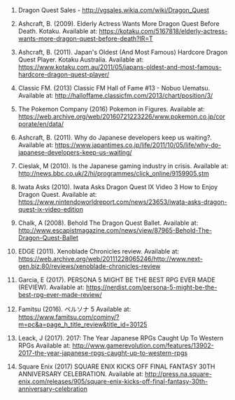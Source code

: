 1. Dragon Quest Sales - http://vgsales.wikia.com/wiki/Dragon_Quest

2. Ashcraft, B. (2009). Elderly Actress Wants More Dragon Quest Before Death. Kotaku. Available at: https://kotaku.com/5167818/elderly-actress-wants-more-dragon-quest-before-death?IR=T

3. Ashcraft, B. (2011). Japan's Oldest (And Most Famous) Hardcore Dragon Quest Player. Kotaku Australia. Available at: https://www.kotaku.com.au/2011/05/japans-oldest-and-most-famous-hardcore-dragon-quest-player/

4. Classic FM. (2013) Classic FM Hall of Fame #13 - Nobuo Uematsu. Available at: http://halloffame.classicfm.com/2013/chart/position/3/

5. The Pokemon Company (2016) Pokemon in Figures. Available at: https://web.archive.org/web/20160721223226/www.pokemon.co.jp/corporate/en/data/

6. Ashcraft, B. (2011). Why do Japanese developers keep us waiting?. Available at: https://www.japantimes.co.jp/life/2011/10/05/life/why-do-japanese-developers-keep-us-waiting/

7. Cieslak, M (2010). Is the Japanese gaming industry in crisis. Available at: http://news.bbc.co.uk/2/hi/programmes/click_online/9159905.stm

8. Iwata Asks (2010). Iwata Asks Dragon Quest IX Video 3 How to Enjoy Dragon Quest. Available at: https://www.nintendoworldreport.com/news/23653/iwata-asks-dragon-quest-ix-video-edition

9. Chalk, A (2008). Behold The Dragon Quest Ballet. Available at: http://www.escapistmagazine.com/news/view/87965-Behold-The-Dragon-Quest-Ballet

10. EDGE (2011). Xenoblade Chronicles review. Available at: https://web.archive.org/web/20111228065246/http://www.next-gen.biz:80/reviews/xenoblade-chronicles-review

11. Garcia, E (2017). PERSONA 5 MIGHT BE THE BEST RPG EVER MADE (REVIEW). Available at: https://nerdist.com/persona-5-might-be-the-best-rpg-ever-made-review/

12. Famitsu (2016). ペルソナ 5 Available at: https://www.famitsu.com/cominy/?m=pc&a=page_h_title_review&title_id=30125

13. Leack, J (2017). 2017: The Year Japanese RPGs Caught Up To Western RPGs Available at: http://www.gamerevolution.com/features/13902-2017-the-year-japanese-rpgs-caught-up-to-western-rpgs

14. Square Enix (2017) SQUARE ENIX KICKS OFF FINAL FANTASY 30TH ANNIVERSARY CELEBRATION. Available at: http://press.na.square-enix.com/releases/905/square-enix-kicks-off-final-fantasy-30th-anniversary-celebration
